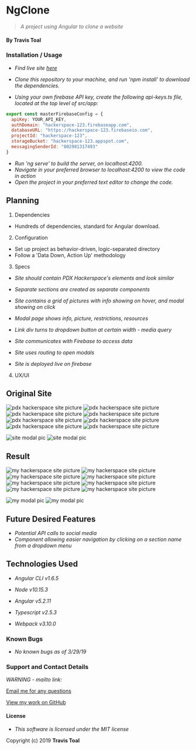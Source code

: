 # NgClone
> _A project using Angular to clone a website_

#### By **Travis Toal**

### Installation / Usage
* _Find live site [here](https://hackerspace-123.firebaseapp.com/)_

* _Clone this repository to your machine, and run 'npm install' to download the dependencies._
* _Using your own firebase API key, create the following api-keys.ts file, located at the top level of src/app:_
```javascript
export const masterFirebaseConfig = {
  apiKey: YOUR_API_KEY,
  authDomain: "hackerspace-123.firebaseapp.com",
  databaseURL: "https://hackerspace-123.firebaseio.com",
  projectId: "hackerspace-123",
  storageBucket: "hackerspace-123.appspot.com",
  messagingSenderId: "802981317493"
}
```
* _Run 'ng serve' to build the server, on localhost:4200._
* _Navigate in your preferred browser to localhost:4200 to view the code in action_
* _Open the project in your preferred text editor to change the code._

## Planning

1. Dependencies
  * Hundreds of dependencies, standard for Angular download.

2. Configuration
  * Set up project as behavior-driven, logic-separated directory
  * Follow a 'Data Down, Action Up' methodology

3. Specs


* _Site should contain PDX Hackerspace's elements and look similar_

* _Separate sections are created as separate components_

* _Site contains a grid of pictures with info showing on hover, and modal showing on click_

* _Modal page shows info, picture, restrictions, resources_

* _Link div turns to dropdown button at certain width - media query_

* _Site communicates with Firebase to access data_

* _Site uses routing to open modals_

* _Site is deployed live on firebase_

4. UX/UI

## Original Site
![pdx hackerspace site picture](src/assets/img/site-pic0.png)
![pdx hackerspace site picture](src/assets/img/site-pic1.png)
![pdx hackerspace site picture](src/assets/img/site-pic2.png)
![pdx hackerspace site picture](src/assets/img/site-pic3.png)
![pdx hackerspace site picture](src/assets/img/site-pic4.png)
![pdx hackerspace site picture](src/assets/img/site-pic5.png)
![pdx hackerspace site picture](src/assets/img/site-pic6.png)
![pdx hackerspace site picture](src/assets/img/site-pic7.png)

![site modal pic](src/assets/img/modal0.png)
![site modal pic](src/assets/img/modal1.png)

## Result
![my hackerspace site picture](src/assets/img/result-pic0.png)
![my hackerspace site picture](src/assets/img/result-pic1.png)
![my hackerspace site picture](src/assets/img/result-pic2.png)
![my hackerspace site picture](src/assets/img/result-pic3.png)
![my hackerspace site picture](src/assets/img/result-pic4.png)
![my hackerspace site picture](src/assets/img/result-pic5.png)
![my hackerspace site picture](src/assets/img/result-pic6.png)
![my hackerspace site picture](src/assets/img/result-pic7.png)

![my modal pic](src/assets/img/result-modal0.png)
![my modal pic](src/assets/img/result-modal1.png)

## Future Desired Features
* _Potential API calls to social media_
* _Component allowing easier navigation by clicking on a section name from a dropdown menu_

## Technologies Used

* _Angular CLI v1.6.5_

* _Node v10.15.3_

* _Angular v5.2.11_

* _Typescript v2.5.3_

* _Webpack v3.10.0_

### Known Bugs

* _No known bugs as of 3/29/19_

### Support and Contact Details

_WARNING - mailto link:_

[Email me for any questions](mailto:travisty12@gmail.com)

[View my work on GitHub](https://www.github.com/travisty12/)

#### License
* _This software is licensed under the MIT license_

Copyright (c) 2019 **Travis Toal**
